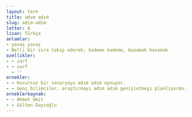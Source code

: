 ```yaml
---
layout: term
title: adım adım
slug: adim-adim
letter: A
lisan: Türkçe
anlamlar:
- yavaş yavaş
- Belli bir sıra takip ederek; kademe kademe, basamak basamak
ozellikler:
- - zarf
- - zarf
  - ''
ornekler:
- - Kusursuz bir senaryoyu adım adım oynuyor.
- - Genç bilimciler, araştırmayı adım adım genişletmeyi planlıyordu.
orneklerkaynak:
- - Ahmet Ümit
- - Gülten Dayıoğlu
---
```

